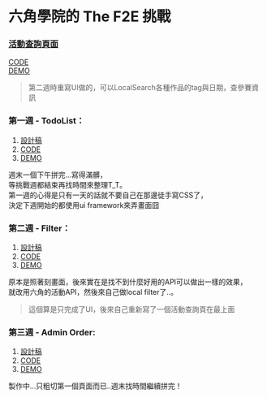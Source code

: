 # 六角學院的 The F2E 挑戰

### [活動查詢頁面](https://guahsu.github.io/TheF2E/dist/index.html#/)
[CODE](https://github.com/guahsu/TheF2E/blob/master/src/components/Index.vue)  
[DEMO](https://guahsu.github.io/TheF2E/dist/index.html#/)  
> 第二週時重寫UI做的，可以LocalSearch各種作品的tag與日期，查參賽資訊

### 第一週 - TodoList：
1. [設計稿](https://hexschool.github.io/THE_F2E_Design/todolist/)  
2. [CODE](https://github.com/guahsu/TheF2E/blob/master/src/components/TodoList.vue)  
3. [DEMO](https://guahsu.github.io/TheF2E/dist/index.html#/1/todolist)  

週末一個下午拼完...寫得滿髒，  
等挑戰週都結束再找時間來整理T_T。  
第一週的心得是只有一天的話就不要自己在那邊徒手寫CSS了，  
決定下週開始的都使用ui framework來弄畫面囧

### 第二週 - Filter：
1. [設計稿](https://hexschool.github.io/THE_F2E_Design/week2-filter/)  
2. [CODE](https://github.com/guahsu/TheF2E/blob/master/src/components/Filter.vue)  
3. [DEMO](https://guahsu.github.io/TheF2E/dist/index.html#/2/filter)  

原本是照著刻畫面，後來實在是找不到什麼好用的API可以做出一樣的效果，  
就改用六角的活動API，然後來自己做local filter了..。  
> 這個算是只完成了UI，後來自己重新寫了一個活動查詢頁在最上面

### 第三週 - Admin Order:
1. [設計稿](https://hexschool.github.io/THE_F2E_Design/week3-admin%20order/)  
2. [CODE](https://github.com/guahsu/TheF2E/blob/master/src/components/AdminOrder.vue)  
3. [DEMO](https://guahsu.github.io/TheF2E/dist/index.html#/3/admin_order)  

製作中...只粗切第一個頁面而已..週末找時間繼續拼完！
